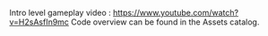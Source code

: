 Intro level gameplay video : https://www.youtube.com/watch?v=H2sAsfIn9mc
Code overview can be found in the Assets catalog.
